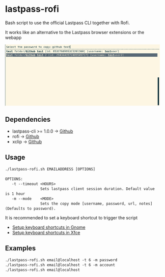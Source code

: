 # lastpass-rofi

Bash script to use the official Lastpass CLI together with Rofi. 

It works like an alternative to the Lastpass browser extensions or the webapp

![Demo](/images/rofi-demo.png)

## Dependencies

* lastpass-cli >= 1.0.0 -> [Github](https://github.com/lastpass/lastpass-cli)
* rofi -> [Github](https://github.com/davatorium/rofi)
* xclip -> [Github](https://github.com/lastpass/lastpass-cli)

## Usage

```
./lastpass-rofi.sh EMAILADDRESS [OPTIONS]

OPTIONS:
   -t --timeout <HOURS>
                Sets lastpass client session duration. Default value is 1 hour
   -m --mode    <MODE>
                Sets the copy mode [username, password, url, notes] (Defaults to password).
```

It is recommended to set a keyboard shortcut to trigger the script
* [Setup keyboard shortcuts in Gnome](https://help.gnome.org/users/gnome-help/stable/keyboard-shortcuts-set.html.en)
* [Setup keyboard shortcuts in Xfce](https://docs.xfce.org/xfce/xfce4-settings/keyboard)

## Examples
```
./lastpass-rofi.sh email@localhost -t 6 -m password
./lastpass-rofi.sh email@localhost -t 6 -m account
./lastpass-rofi.sh email@localhost
```

 
 
